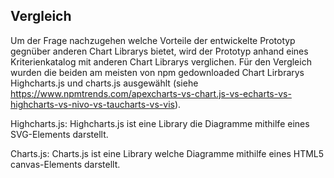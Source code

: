 ## Vergleich

Um der Frage nachzugehen welche Vorteile der entwickelte Prototyp gegnüber anderen Chart Librarys bietet, wird der Prototyp anhand eines Kriterienkatalog mit anderen Chart Librarys verglichen.
Für den Vergleich wurden die beiden am meisten von npm gedownloaded Chart Lirbrarys Highcharts.js und charts.js ausgewählt (siehe https://www.npmtrends.com/apexcharts-vs-chart.js-vs-echarts-vs-highcharts-vs-nivo-vs-taucharts-vs-vis).

Highcharts.js:
Highcharts.js ist eine Library die Diagramme mithilfe eines SVG-Elements darstellt.

Charts.js:
Charts.js ist eine Library welche Diagramme mithilfe eines HTML5 canvas-Elements darstellt.
